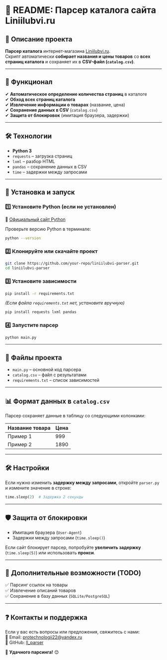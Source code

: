 # 📝 **README: Парсер каталога сайта Liniilubvi.ru**  

## 📌 **Описание проекта**  
**Парсер каталога** интернет-магазина [Liniilubvi.ru](https://liniilubvi.ru/catalog/).  
Скрипт автоматически **собирает названия и цены товаров** со **всех страниц каталога** и сохраняет их в **CSV-файл (`catalog.csv`)**.  

---

## 🚀 **Функционал**  
✔ **Автоматическое определение количества страниц** в каталоге  
✔ **Обход всех страниц каталога**  
✔ **Извлечение информации о товарах** (название, цена)  
✔ **Сохранение данных в CSV** (`catalog.csv`)  
✔ **Защита от блокировок** (имитация браузера, задержки)  

---

## 🛠 **Технологии**  
- **Python 3**  
- `requests` – загрузка страниц  
- `lxml` – разбор HTML  
- `pandas` – сохранение данных в CSV  
- `time` – задержки между запросами  

---

## 🔧 **Установка и запуск**  

### 1️⃣ **Установите Python (если не установлен)**  
🔗 [Официальный сайт Python](https://www.python.org/downloads/)  

Проверьте версию Python в терминале:  
```bash
python --version
```

### 2️⃣ **Клонируйте или скачайте проект**  
```bash
git clone https://github.com/your-repo/liniilubvi-parser.git
cd liniilubvi-parser
```

### 3️⃣ **Установите зависимости**  
```bash
pip install -r requirements.txt
```
_(Если файла `requirements.txt` нет, установите вручную)_  
```bash
pip install requests lxml pandas
```


### 4️⃣ **Запустите парсер**  
```bash
python main.py
```

---

## 📂 **Файлы проекта**  
- `main.py` – основной код парсера  
- `catalog.csv` – файл с результатами  
- `requirements.txt` – список зависимостей  

---

## 📊 **Формат данных в `catalog.csv`**  
Парсер сохраняет данные в таблицу со следующими колонками:  

| Название товара | Цена |
|----------------|------|
| Пример 1      | 999  |
| Пример 2      | 1890 |

---

## 🛠 **Настройки**  
Если нужно изменить **задержку между запросами**, откройте `parser.py` и измените значение в строке:  
```python
time.sleep(2)  # Задержка 2 секунды
```

---

## 🛡 **Защита от блокировки**  
- Имитация браузера (`User-Agent`)  
- Задержки между запросами (`time.sleep()`)  

Если сайт блокирует парсер, попробуйте **увеличить задержку** (`time.sleep(5)`) или использовать **прокси**.

---

## 📌 **Дополнительные возможности (TODO)**  
✅ Парсинг ссылок на товары  
✅ Извлечение описаний товаров  
✅ Сохранение в базу данных (`SQLite/PostgreSQL`)  

---

## ❓ **Контакты и поддержка**  
Если у вас есть вопросы или предложения, свяжитесь с нами:  
📧 Email: protechnologii22@yandex.ru  
🔗 GitHub: [ll_parser](https://github.com/akolomiec/ll_parser)  

🚀 **Удачного парсинга!** 😊